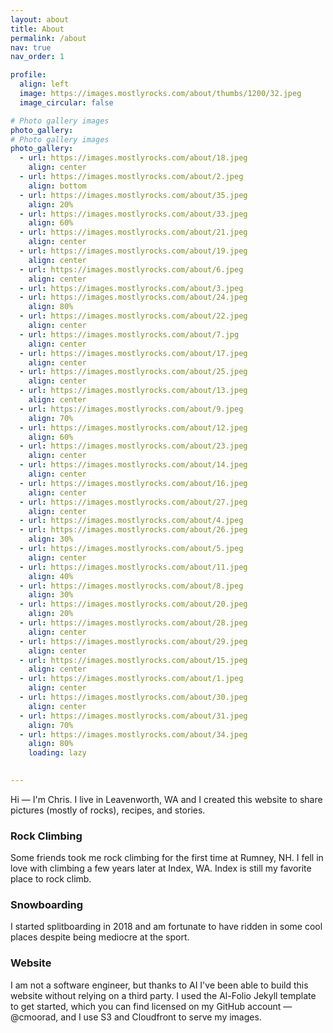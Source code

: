 ```yaml
---
layout: about
title: About
permalink: /about
nav: true
nav_order: 1

profile:
  align: left
  image: https://images.mostlyrocks.com/about/thumbs/1200/32.jpeg
  image_circular: false

# Photo gallery images
photo_gallery:
# Photo gallery images
photo_gallery:
  - url: https://images.mostlyrocks.com/about/18.jpeg
    align: center
  - url: https://images.mostlyrocks.com/about/2.jpeg
    align: bottom
  - url: https://images.mostlyrocks.com/about/35.jpeg
    align: 20%
  - url: https://images.mostlyrocks.com/about/33.jpeg
    align: 60%
  - url: https://images.mostlyrocks.com/about/21.jpeg
    align: center
  - url: https://images.mostlyrocks.com/about/19.jpeg
    align: center
  - url: https://images.mostlyrocks.com/about/6.jpeg
    align: center
  - url: https://images.mostlyrocks.com/about/3.jpeg
  - url: https://images.mostlyrocks.com/about/24.jpeg
    align: 80%
  - url: https://images.mostlyrocks.com/about/22.jpeg
    align: center
  - url: https://images.mostlyrocks.com/about/7.jpg
    align: center
  - url: https://images.mostlyrocks.com/about/17.jpeg
    align: center
  - url: https://images.mostlyrocks.com/about/25.jpeg
    align: center
  - url: https://images.mostlyrocks.com/about/13.jpeg
    align: center
  - url: https://images.mostlyrocks.com/about/9.jpeg
    align: 70%
  - url: https://images.mostlyrocks.com/about/12.jpeg
    align: 60%
  - url: https://images.mostlyrocks.com/about/23.jpeg
    align: center
  - url: https://images.mostlyrocks.com/about/14.jpeg
    align: center
  - url: https://images.mostlyrocks.com/about/16.jpeg
    align: center
  - url: https://images.mostlyrocks.com/about/27.jpeg
    align: center
  - url: https://images.mostlyrocks.com/about/4.jpeg
  - url: https://images.mostlyrocks.com/about/26.jpeg
    align: 30%
  - url: https://images.mostlyrocks.com/about/5.jpeg
    align: center
  - url: https://images.mostlyrocks.com/about/11.jpeg
    align: 40%
  - url: https://images.mostlyrocks.com/about/8.jpeg
    align: 30%
  - url: https://images.mostlyrocks.com/about/20.jpeg
    align: 20%
  - url: https://images.mostlyrocks.com/about/28.jpeg
    align: center
  - url: https://images.mostlyrocks.com/about/29.jpeg
    align: center
  - url: https://images.mostlyrocks.com/about/15.jpeg
    align: center
  - url: https://images.mostlyrocks.com/about/1.jpeg
    align: center
  - url: https://images.mostlyrocks.com/about/30.jpeg
    align: center
  - url: https://images.mostlyrocks.com/about/31.jpeg
    align: 70%
  - url: https://images.mostlyrocks.com/about/34.jpeg
    align: 80%
    loading: lazy
  

---
```





Hi — I'm Chris. I live in Leavenworth, WA and I created this website to share pictures (mostly of rocks), recipes, and stories.

### Rock Climbing
Some friends took me rock climbing for the first time at Rumney, NH. I fell in love with climbing a few years later at Index, WA. Index is still my favorite place to rock climb.

### Snowboarding
I started splitboarding in 2018 and am fortunate to have ridden in some cool places despite being mediocre at the sport.

### Website
I am not a software engineer, but thanks to AI I've been able to build this website without relying on a third party. I used the Al-Folio Jekyll template to get started, which you can find licensed on my GitHub account — @cmoorad, and I use S3 and Cloudfront to serve my images.
